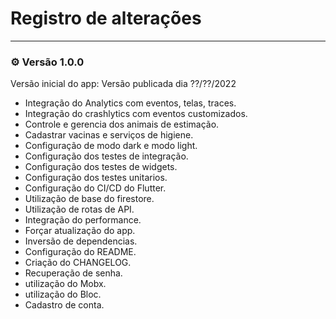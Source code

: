 # Registro de alterações

--- 

### :gear: Versão 1.0.0

Versão inicial do app: Versão publicada dia ??/??/2022

<ul>
    <li>Integração do Analytics com eventos, telas, traces.</li>
    <li>Integração do crashlytics com eventos customizados.</li>
    <li>Controle e gerencia dos animais de estimação.</li>
    <li>Cadastrar vacinas e serviços de higiene.</li>
    <li>Configuração de modo dark e modo light.</li>
    <li>Configuração dos testes de integração.</li>
    <li>Configuração dos testes de widgets.</li>
    <li>Configuração dos testes unitarios.</li>
    <li>Configuração do CI/CD do Flutter.</li>    
    <li>Utilização de base do firestore.</li>    
    <li>Utilização de rotas de API.</li>
    <li>Integração do performance.</li>
    <li>Forçar atualização do app.</li>    
    <li>Inversão de dependencias.</li>
    <li>Configuração do README.</li>
    <li>Criação do CHANGELOG.</li>
    <li>Recuperação de senha.</li>
    <li>utilização do Mobx.</li>
    <li>utilização do Bloc.</li>
    <li>Cadastro de conta.</li>
</ul>